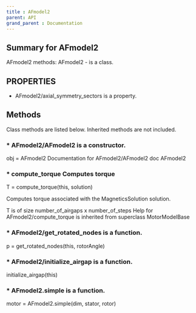```yaml
---
title : AFmodel2
parent: API
grand_parent : Documentation
---
```

## Summary for AFmodel2
AFmodel2 methods:
AFmodel2 - is a class.
## PROPERTIES
* AFmodel2/axial_symmetry_sectors is a property.

## Methods
Class methods are listed below. Inherited methods are not included.
### * AFmodel2/AFmodel2 is a constructor.
obj = AFmodel2
Documentation for AFmodel2/AFmodel2
doc AFmodel2

### * compute_torque Computes torque

T = compute_torque(this, solution)

Computes torque associated with the MagneticsSolution
solution.

T is of size number_of_airgaps x number_of_steps
Help for AFmodel2/compute_torque is inherited from superclass MotorModelBase

### * AFmodel2/get_rotated_nodes is a function.
p = get_rotated_nodes(this, rotorAngle)

### * AFmodel2/initialize_airgap is a function.
initialize_airgap(this)

### * AFmodel2.simple is a function.
motor = AFmodel2.simple(dim, stator, rotor)

